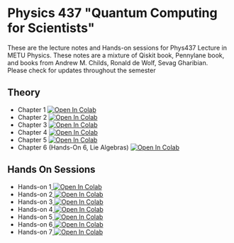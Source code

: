 # Physics 437 "Quantum Computing for Scientists" 
These are the lecture notes and Hands-on sessions for Phys437 Lecture in METU Physics. These notes are a mixture of Qiskit book, Pennylane book, and books from Andrew M. Childs, Ronald de Wolf, Sevag Gharibian.  
Please check for updates throughout the semester
## Theory 
* Chapter 1 <a target="_blank" href="https://colab.research.google.com/github/osbama/Phys437/blob/main/Theory/Ch1.ipynb"><img src="https://colab.research.google.com/assets/colab-badge.svg" alt="Open In Colab"/></a>
* Chapter 2 <a target="_blank" href="https://colab.research.google.com/github/osbama/Phys437/blob/main/Theory/Ch2.ipynb"><img src="https://colab.research.google.com/assets/colab-badge.svg" alt="Open In Colab"/></a>
* Chapter 3 <a target="_blank" href="https://colab.research.google.com/github/osbama/Phys437/blob/main/Theory/Ch3.ipynb"><img src="https://colab.research.google.com/assets/colab-badge.svg" alt="Open In Colab"/></a>
* Chapter 4 <a target="_blank" href="https://colab.research.google.com/github/osbama/Phys437/blob/main/Theory/Ch4.ipynb"><img src="https://colab.research.google.com/assets/colab-badge.svg" alt="Open In Colab"/></a>
* Chapter 5 <a target="_blank" href="https://colab.research.google.com/github/osbama/Phys437/blob/main/Theory/Ch5.ipynb"><img src="https://colab.research.google.com/assets/colab-badge.svg" alt="Open In Colab"/></a>
* Chapter 6 (Hands-On 6, Lie Algebras) <a target="_blank" href="https://colab.research.google.com/github/osbama/Phys437/blob/main/Hands-On/Hands_on_6.ipynb"> <img src="https://colab.research.google.com/assets/colab-badge.svg" alt="Open In Colab"/></a>

## Hands On Sessions
* Hands-on 1<a target="_blank" href="https://colab.research.google.com/github/osbama/Phys437/blob/main/Hands-On/Hands_on_1.ipynb"> <img src="https://colab.research.google.com/assets/colab-badge.svg" alt="Open In Colab"/></a>
* Hands-on 2<a target="_blank" href="https://colab.research.google.com/github/osbama/Phys437/blob/main/Hands-On/Hands_on_2.ipynb"> <img src="https://colab.research.google.com/assets/colab-badge.svg" alt="Open In Colab"/></a>
* Hands-on 3<a target="_blank" href="https://colab.research.google.com/github/osbama/Phys437/blob/main/Hands-On/Hands_on_3.ipynb"> <img src="https://colab.research.google.com/assets/colab-badge.svg" alt="Open In Colab"/></a>
* Hands-on 4<a target="_blank" href="https://colab.research.google.com/github/osbama/Phys437/blob/main/Hands-On/Hands_on_4.ipynb"> <img src="https://colab.research.google.com/assets/colab-badge.svg" alt="Open In Colab"/></a>
* Hands-on 5<a target="_blank" href="https://colab.research.google.com/github/osbama/Phys437/blob/main/Hands-On/Hands_on_5.ipynb"> <img src="https://colab.research.google.com/assets/colab-badge.svg" alt="Open In Colab"/></a>
* Hands-on 6<a target="_blank" href="https://colab.research.google.com/github/osbama/Phys437/blob/main/Hands-On/Hands_on_6.ipynb"> <img src="https://colab.research.google.com/assets/colab-badge.svg" alt="Open In Colab"/></a>
* Hands-on 7<a target="_blank" href="https://colab.research.google.com/github/osbama/Phys437/blob/main/Hands-On/Hands_on_7.ipynb"> <img src="https://colab.research.google.com/assets/colab-badge.svg" alt="Open In Colab"/></a>
